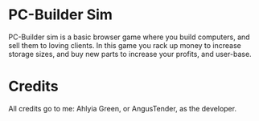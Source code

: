 # PC-Builder Sim
PC-Builder sim is a basic browser game where you build computers, and sell them to loving clients. In this game you rack up money to increase storage sizes, and buy new parts to increase your profits, and user-base.

# Credits
All credits go to me: Ahlyia Green, or AngusTender, as the developer.